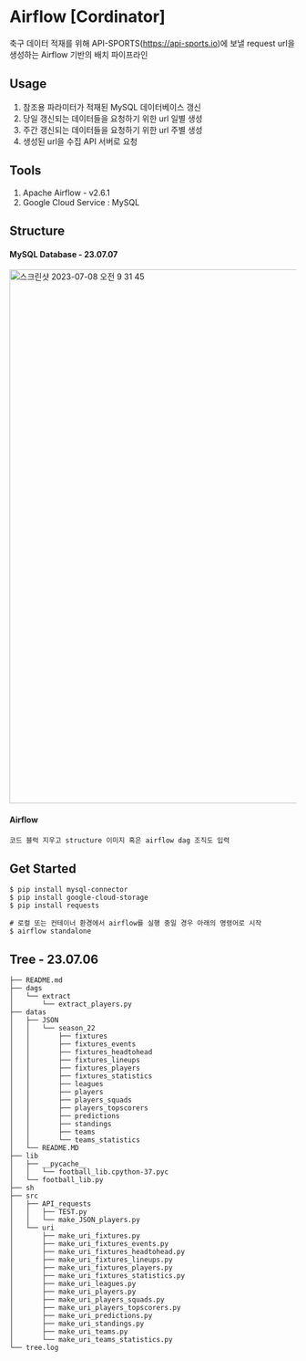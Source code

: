 # Airflow [Cordinator]
 축구 데이터 적재를 위해 API-SPORTS(https://api-sports.io)에 보낼 request url을 생성하는 Airflow 기반의 배치 파이프라인
 
## Usage
 1. 참조용 파라미터가 적재된 MySQL 데이터베이스 갱신
 2. 당일 갱신되는 데이터들을 요청하기 위한 url 일별 생성
 3. 주간 갱신되는 데이터들을 요청하기 위한 url 주별 생성
 4. 생성된 url을 수집  API 서버로 요청
 
## Tools
 1. Apache Airflow - v2.6.1
 2. Google Cloud Service : MySQL 

## Structure
#### MySQL Database - 23.07.07
<img width="936" alt="스크린샷 2023-07-08 오전 9 31 45" src="https://github.com/IamScout/airflow-cordinator-/assets/130134750/ffd30525-2fb5-4914-8bae-7e9181334435">

#### Airflow
```
코드 블럭 지우고 structure 이미지 혹은 airflow dag 조직도 입력
```
 
## Get Started
```
$ pip install mysql-connector
$ pip install google-cloud-storage
$ pip install requests
```
``` 
# 로컬 또는 컨테이너 환경에서 airflow를 실행 중일 경우 아래의 명령어로 시작
$ airflow standalone
```

## Tree - 23.07.06
```
├── README.md
├── dags
│   └── extract
│       └── extract_players.py
├── datas
│   ├── JSON
│   │   └── season_22
│   │       ├── fixtures
│   │       ├── fixtures_events
│   │       ├── fixtures_headtohead
│   │       ├── fixtures_lineups
│   │       ├── fixtures_players
│   │       ├── fixtures_statistics
│   │       ├── leagues
│   │       ├── players
│   │       ├── players_squads
│   │       ├── players_topscorers
│   │       ├── predictions
│   │       ├── standings
│   │       ├── teams
│   │       └── teams_statistics
│   └── README.MD
├── lib
│   ├── __pycache__
│   │   └── football_lib.cpython-37.pyc
│   └── football_lib.py
├── sh
├── src
│   ├── API_requests
│   │   ├── TEST.py
│   │   └── make_JSON_players.py
│   └── uri
│       ├── make_uri_fixtures.py
│       ├── make_uri_fixtures_events.py
│       ├── make_uri_fixtures_headtohead.py
│       ├── make_uri_fixtures_lineups.py
│       ├── make_uri_fixtures_players.py
│       ├── make_uri_fixtures_statistics.py
│       ├── make_uri_leagues.py
│       ├── make_uri_players.py
│       ├── make_uri_players_squads.py
│       ├── make_uri_players_topscorers.py
│       ├── make_uri_predictions.py
│       ├── make_uri_standings.py
│       ├── make_uri_teams.py
│       └── make_uri_teams_statistics.py
└── tree.log

```
